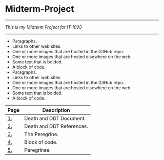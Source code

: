 # Midterm-Project
---

*This is my Midterm Project for IT 1000*
___
* Paragraphs.
* Links to other web sites.
* One or more images that are hosted in the GitHub repo.
* One or more images that are hosted elsewhere on the web.
* Some text that is bolded.
* A block of code.
* Paragraphs.
* Links to other web sites.
* One or more images that are hosted in the GitHub repo.
* One or more images that are hosted elsewhere on the web.
* Some text that is bolded.
* A block of code.

| Page   | Description |
| ------ | ----------- |
| [1.](https://github.com/aaronmcgough/Midterm-Project/blob/main/Death%20and%20DDT%20Document)     | Death and DDT Document. |
| [2.](https://github.com/aaronmcgough/Midterm-Project/blob/main/Death%20and%20DDT%20References)     | Death and DDT References. |
| [3.](https://github.com/aaronmcgough/Midterm-Project/blob/main/The%20Peregrine)     | The Peregrine. |
| [4.](https://github.com/aaronmcgough/Midterm-Project/blob/main/Block%20of%20Code)     | Block of code. |
| [5.](https://github.com/aaronmcgough/Midterm-Project/blob/main/Peregrines)     | Peregrines. |


